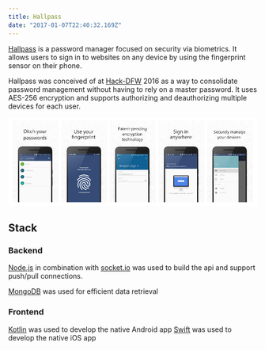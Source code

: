 ```yaml
---
title: Hallpass
date: "2017-01-07T22:40:32.169Z"
---
```


[Hallpass](http://www.hallpass.io/) is a password manager focused on security via biometrics. It allows users to sign in to websites on any device by using the fingerprint sensor on their phone.

Hallpass was conceived of at [Hack-DFW](https://www.hackdfw.com/) 2016 as a way to consolidate password management without having to rely on a master password. It uses AES-256 encryption and supports authorizing and deauthorizing multiple devices for each user.

![Hallpass](./hallpass.png)

## Stack

### Backend

[Node.js](https://nodejs.org/en/about/) in combination with [socket.io](https://socket.io/) was used to build the api and support push/pull connections.

[MongoDB](https://www.mongodb.com/) was used for efficient data retrieval


### Frontend

[Kotlin](https://kotlinlang.org/) was used to develop the native Android app
[Swift](https://developer.apple.com/swift/) was used to develop the native iOS app

